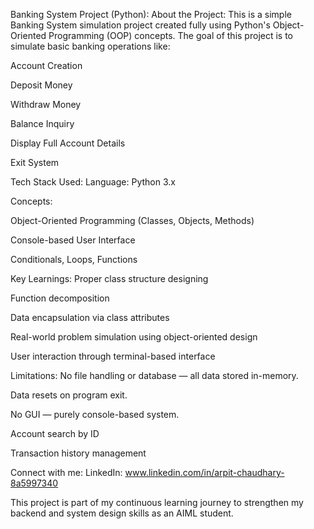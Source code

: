 Banking System Project (Python):
 About the Project:
This is a simple Banking System simulation project created fully using Python's Object-Oriented Programming (OOP) concepts. The goal of this project is to simulate basic banking operations like:

Account Creation

Deposit Money

Withdraw Money

Balance Inquiry

Display Full Account Details

Exit System

Tech Stack Used:
Language: Python 3.x

Concepts:

Object-Oriented Programming (Classes, Objects, Methods)

Console-based User Interface

Conditionals, Loops, Functions

Key Learnings:
Proper class structure designing

Function decomposition

Data encapsulation via class attributes

Real-world problem simulation using object-oriented design

User interaction through terminal-based interface

Limitations:
No file handling or database — all data stored in-memory.

Data resets on program exit.

No GUI — purely console-based system.

Account search by ID

Transaction history management

Connect with me:
LinkedIn: www.linkedin.com/in/arpit-chaudhary-8a5997340

This project is part of my continuous learning journey to strengthen my backend and system design skills as an AIML student.
